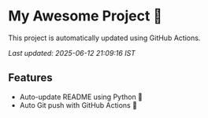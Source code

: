 # My Awesome Project 🚀

This project is automatically updated using GitHub Actions.

_Last updated: 2025-06-12 21:09:16 IST_

## Features
- Auto-update README using Python 🐍
- Auto Git push with GitHub Actions 🤖
